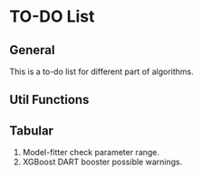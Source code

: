 # TO-DO List
## General
This is a to-do list for different part of algorithms.

## Util Functions

## Tabular
1. Model-fitter check parameter range.
2. XGBoost DART booster possible warnings. 